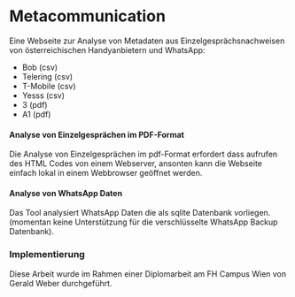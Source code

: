 # Metacommunication

Eine Webseite zur Analyse von Metadaten aus Einzelgesprächsnachweisen
von österreichischen Handyanbietern und WhatsApp:
* Bob (csv)
* Telering (csv)
* T-Mobile (csv)
* Yesss (csv)
* 3 (pdf)
* A1 (pdf)

#### Analyse von Einzelgesprächen im PDF-Format
Die Analyse von Einzelgesprächen im pdf-Format erfordert dass aufrufen des HTML Codes von einem Webserver, ansonten kann die Webseite einfach lokal in einem Webbrowser geöffnet werden.

#### Analyse von WhatsApp Daten
Das Tool analysiert WhatsApp Daten die als sqlite Datenbank vorliegen. (momentan keine Unterstützung für die verschlüsselte WhatsApp Backup Datenbank).

### Implementierung

Diese Arbeit wurde im Rahmen einer Diplomarbeit am FH Campus Wien von
Gerald Weber durchgeführt.
